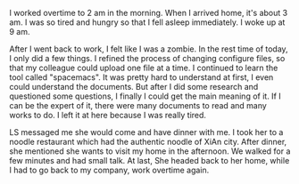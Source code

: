 I worked overtime to 2 am in the morning. When I arrived home, it's about 3 am. I was so tired and hungry so that I fell asleep immediately. I woke up at 9 am. 

After I went back to work, I felt like I was a zombie. In the rest time of today, I only did a few things. I refined the process of changing configure files, so that my colleague could upload one file at a time. I continued to learn the tool called "spacemacs". It was pretty hard to understand at first, I even could understand the documents. But after I did some research and questioned some questions, I finally I could get the main meaning of it. If I can be the expert of it, there were many documents to read and many works to do. I left it at here because I was really tired. 

LS messaged me she would come and have dinner with me. I took her to a noodle restaurant which had the authentic noodle of XiAn city. After dinner, she mentioned she wants to visit my home in the afternoon. We walked for a few minutes and had small talk. At last, She headed back to her home, while I had to go back to my company, work overtime again.
